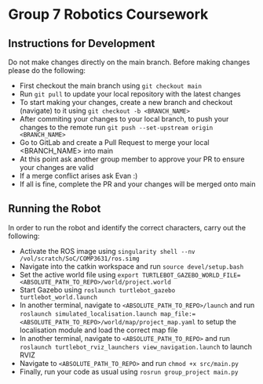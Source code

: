 # Group 7 Robotics Coursework

## Instructions for Development
Do not make changes directly on the main branch. Before making changes please do the following:
- First checkout the main branch using ```git checkout main```
- Run ```git pull``` to update your local repository with the latest changes
- To start making your changes, create a new branch and checkout (navigate) to it using ```git checkout -b <BRANCH_NAME>```
- After commiting your changes to your local branch, to push your changes to the remote run ```git push --set-upstream origin <BRANCH_NAME>```
- Go to GitLab and create a Pull Request to merge your local <BRANCH_NAME> into main
- At this point ask another group member to approve your PR to ensure your changes are valid
- If a merge conflict arises ask Evan :)
- If all is fine, complete the PR and your changes will be merged onto main

## Running the Robot
In order to run the robot and identify the correct characters, carry out the following:
- Activate the ROS image using ```singularity shell --nv /vol/scratch/SoC/COMP3631/ros.simg```
- Navigate into the catkin workspace and run ```source devel/setup.bash```
- Set the active world file using ```export TURTLEBOT_GAZEBO_WORLD_FILE=<ABSOLUTE_PATH_TO_REPO>/world/project.world```
- Start Gazebo using ```roslaunch turtlebot_gazebo turtlebot_world.launch```
- In another terminal, navigate to ```<ABSOLUTE_PATH_TO_REPO>/launch``` and run ```roslaunch simulated_localisation.launch map_file:=<ABSOLUTE_PATH_TO_REPO>/world/map/project_map.yaml``` to setup the localisation module and load the correct map file
- In another terminal, navigate to ```<ABSOLUTE_PATH_TO_REPO>``` and run ```roslaunch turtlebot_rviz_launchers view_navigation.launch``` to launch RVIZ
- Navigate to ```<ABSOLUTE_PATH_TO_REPO>``` and run ```chmod +x src/main.py```
- Finally, run your code as usual using ```rosrun group_project main.py```
